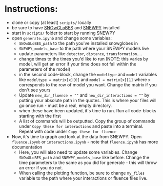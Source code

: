 # Instructions:
- clone or copy (at least) `scripts/` locally
- be sure to have [SNOwGLoBES](https://github.com/SNOwGLoBES/snowglobes) and [SNEWPY](https://snewpy.readthedocs.io/en/stable/gettingstarted.html#installation) installed
- start in `scripts/` folder to start by running SNEWPY
- open `generate.ipynb` and change some variables:
  - `SNOwGLoBES_path` to the path you've installed snowglobes in
  - `SNEWPY_models_base` to the path where your SNEWPY models live
  - update parameters like `detector`, `distance`, `transformation`....
  - change times to the times you'd like to run (NOTE: this varies by model, will get an error if your time does not fall within the parameters of the model)
  - in the second code-block, change the `modeltype` and `model` variables like `modeltype = matrix[x][0]` and `model = matrix[x][1]` where `x` corresponds to the row of model you want. Change the matrix if you don't see yours
  - Update `new_dir_fluence = ""` and `new_dir_interactions = ""` by putting your absolute path in the quotes. This is where your files will go once run - must be a real, empty directory.
  - when these have been updated, it's time to run. Run all code-blocks starting with the first
  - A list of commands will be outputted. Copy the group of commands under `Copy these for interactions` and paste into a terminal. Repeat with code under `Copy these for fluence`
- Now, it's time to graph and look at the data from SNEWPY. Open `fluence.ipynb` or `interactions.ipynb` - note that `fluence.ipynb` has more documentation
  - Here, you will also need to update some variables. Change `SNOwGLoBES_path` and `SNEWPY_models_base` like before. Change the time parameters to the same as you did for generate - this will throw an error if you do not.
  - When calling the plotting function, be sure to change `my_files` variable to the path where your interactions or fluence files live. 